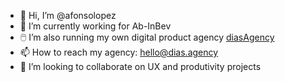 - 👋 Hi, I’m @afonsolopez
- 🍻 I’m currently working for Ab-InBev
- 🖱️ I’m also running my own digital product agency [diasAgency](http://dias.agency/)
- 📫 How to reach my agency: [hello@dias.agency](hello@dias.agency)
- 💞️ I’m looking to collaborate on UX and produtivity projects


<!---
afonsolopez/afonsolopez is a ✨ special ✨ repository because its `README.md` (this file) appears on your GitHub profile.
You can click the Preview link to take a look at your changes.
--->
